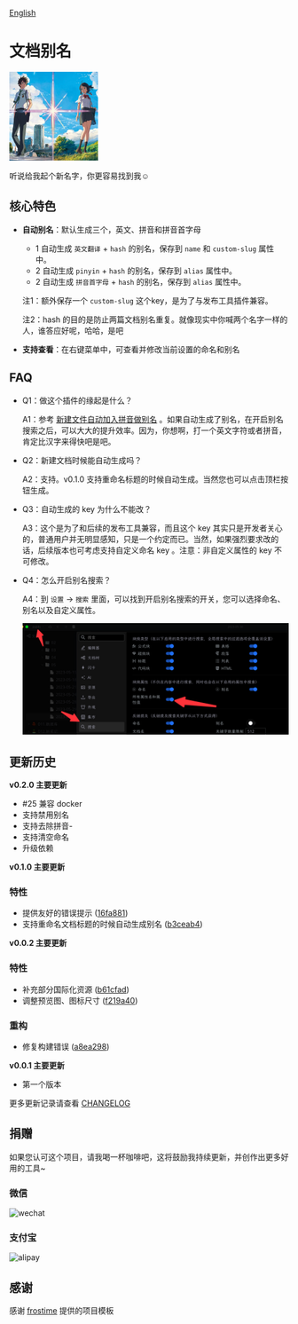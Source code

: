 [English](README.md)

# 文档别名

<img src="./icon.png" width="160" height="160" alt="icon">

听说给我起个新名字，你更容易找到我☺️

## 核心特色

- **自动别名**：默认生成三个，英文、拼音和拼音首字母
  - 1 自动生成 `英文翻译` + `hash` 的别名，保存到 `name` 和 `custom-slug` 属性中。
  - 2 自动生成 `pinyin` + `hash` 的别名，保存到 `alias` 属性中。
  - 2 自动生成 `拼音首字母` + `hash` 的别名，保存到 `alias` 属性中。
  
  注1：额外保存一个 `custom-slug` 这个key，是为了与发布工具插件兼容。

  注2：hash 的目的是防止两篇文档别名重复。就像现实中你喊两个名字一样的人，谁答应好呢，哈哈，是吧

- **支持查看**：在右键菜单中，可查看并修改当前设置的命名和别名

## FAQ

* Q1：做这个插件的缘起是什么？

  A1：参考 [新建文件自动加入拼音做别名](https://github.com/siyuan-note/siyuan/issues/8396) 。如果自动生成了别名，在开启别名搜索之后，可以大大的提升效率。因为，你想啊，打一个英文字符或者拼音，肯定比汉字来得快吧是吧。

* Q2：新建文档时候能自动生成吗？

  A2：支持。v0.1.0 支持重命名标题的时候自动生成。当然您也可以点击顶栏按钮生成。

* Q3：自动生成的 key 为什么不能改？

  A3：这个是为了和后续的发布工具兼容，而且这个 key 其实只是开发者关心的，普通用户并无明显感知，只是一个约定而已。当然，如果强烈要求改的话，后续版本也可考虑支持自定义命名 key 。注意：非自定义属性的 key 不可修改。

* Q4：怎么开启别名搜索？

  A4：到 `设置` -> `搜索` 里面，可以找到开启别名搜索的开关，您可以选择命名、别名以及自定义属性。

  ![](./assets/slug-setting.png)

## 更新历史

**v0.2.0 主要更新**

- #25 兼容 docker
- 支持禁用别名
- 支持去除拼音-
- 支持清空命名
- 升级依赖

**v0.1.0 主要更新**

### 特性
- 提供友好的错误提示 ([16fa881](https://github.com/terwer/siyuan-plugin-custom-slug/commit/16fa881e4f5da189caba014136f31e54388449dc))
- 支持重命名文档标题的时候自动生成别名 ([b3ceab4](https://github.com/terwer/siyuan-plugin-custom-slug/commit/b3ceab4e7dcba0a8df5103abc4a838943e824279))

**v0.0.2 主要更新**

### 特性
- 补充部分国际化资源 ([b61cfad](https://github.com/terwer/siyuan-plugin-custom-slug/commit/b61cfad795185878e7ec7ca55e158e32d8934de0))
- 调整预览图、图标尺寸 ([f219a40](https://github.com/terwer/siyuan-plugin-custom-slug/commit/f219a40cbf6f15ecc8bee3c996d352ae83699124))
### 重构
- 修复构建错误 ([a8ea298](https://github.com/terwer/siyuan-plugin-custom-slug/commit/a8ea2988bffbf0372b1c90b885248c1af9afcc39))

**v0.0.1 主要更新**

- 第一个版本

更多更新记录请查看 [CHANGELOG](https://github.com/terwer/siyuan-plugin-custom-slug/blob/main/CHANGELOG.md)

## 捐赠

如果您认可这个项目，请我喝一杯咖啡吧，这将鼓励我持续更新，并创作出更多好用的工具~

### 微信

<div>
<img src="https://static-rs-terwer.oss-cn-beijing.aliyuncs.com/donate/wechat.jpg" alt="wechat" style="width:280px;height:375px;" />
</div>

### 支付宝

<div>
<img src="https://static-rs-terwer.oss-cn-beijing.aliyuncs.com/donate/alipay.jpg" alt="alipay" style="width:280px;height:375px;" />
</div>

## 感谢

感谢 [frostime](https://github.com/siyuan-note/plugin-sample-vite-svelte) 提供的项目模板